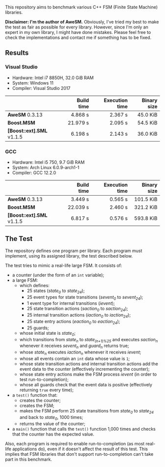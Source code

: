 This repository aims to benchmark various C++ FSM (Finite State Machine) libraries.

**Disclaimer: I'm the author of AweSM.** Obviously, I've tried my best to make the test as fair as possible for every library. However, since I'm only an expert in my own library, I might have done mistakes. Please feel free to check the implementations and contact me if something has to be fixed.

## Results

### Visual Studio

* Hardware: Intel i7 8850H, 32.0 GiB RAM
* System: Windows 11
* Compiler: Visual Studio 2017

| | Build time | Execution time | Binary size
|--|--:|--:|--:|
| **AweSM** 0.3.13 | 4.868 s | 2.367 s | 45.0 KiB
| **Boost.MSM**  | 21.979 s | 2.095 s | 54.5 KiB
| **[Boost::ext].SML** v1.1.5 | 6.198 s | 2.143 s | 36.0 KiB

### GCC

* Hardware: Intel i5 750, 9.7 GiB RAM
* System: Arch Linux 6.0.9-arch1-1
* Compiler: GCC 12.2.0

| | Build time | Execution time | Binary size
|--|--:|--:|--:|
| **AweSM** 0.3.13 | 3.449 s | 0.565 s | 101.5 KiB
| **Boost.MSM**  | 22.039 s | 2.460 s | 321.2 KiB
| **[Boost::ext].SML** v1.1.5 | 6.817 s | 0.576 s | 593.8 KiB

## The Test

The repository defines one program per library. Each program must implement, using its assigned library, the test described below.

The test tries to mimic a real-life large FSM. It consists of:

* a counter (under the form of an `int` variable);
* a large FSM:
  * which defines:
    * 25 states (*state<sub>0</sub>* to *state<sub>24</sub>*);
    * 25 event types for state transitions (*sevent<sub>0</sub>* to *sevent<sub>24</sub>*);
    * 1 event type for internal transitions (*ievent*);
    * 25 state transition actions (*saction<sub>0</sub>* to *saction<sub>24</sub>*);
    * 25 internal transition actions (*iaction<sub>0</sub>* to *iaction<sub>24</sub>*);
    * 25 state entry actions (*eaction<sub>0</sub>* to *eaction<sub>24</sub>*);
    * 25 guards;
  * whose initial state is *state<sub>0</sub>*;
  * which transitions from *state<sub>n</sub>* to *state<sub>(n+1)%25</sub>* and executes *saction<sub>n</sub>* whenever it receives *sevent<sub>n</sub>* and *guard<sub>n</sub>* returns true;
  * whose *state<sub>n</sub>* executes *iaction<sub>n</sub>* whenever it receives *ievent*;
  * whose all events contain an `int` data whose value is `1`;
  * whose state transition actions and internal transition actions add the event data to the counter (effectively incrementing the counter);
  * whose state entry actions make the FSM process *ievent* (in order to test run-to-completion);
  * whose all guards check that the event data is positive (effectively returning `true` every time);
* a `test()` function that:
  * creates the counter;
  * creates the FSM;
  * makes the FSM perform 25 state transitions from *state<sub>0</sub>* to *state<sub>24</sub>* and back to *state<sub>0</sub>*, 1000 times;
  * returns the value of the counter;
* a `main()` function that calls the `test()` function 1,000 times and checks that the counter has the expected value.

Also, each program is required to enable run-to-completion (as most real-life applications do), even if it doesn't affect the result of this test. This implies that FSM libraries that don't support run-to-completion can't take part in this benchmark.

